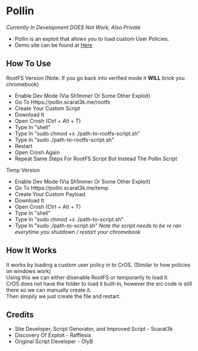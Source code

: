 # Pollin
*Currently In Development DOES Not Work, Also Private*
- Pollin is an exploit that allows you to load custom User Policies.
- Demo site can be found at [Here](https://pollin.scarat3k.me)

## How To Use
RootFS Version (Note: If you go back into verified mode it **WILL** brick you chromebook)
- Enable Dev Mode (Via Sh1mmer Or Some Other Exploit)
- Go To Https://pollin.scarat3k.me/rootfs
- Create Your Custom Script
- Download It
- Open Crosh (Ctrl + Alt + T)
- Type In "shell"
- Type In "sudo chmod +x ./path-to-rootfs-script.sh"
- Type In "sudo ./path-to-rootfs-script.sh"
- Restart
- Open Crosh Again
- Repeat Same Steps For RootFS Script But Instead The Pollin Script

  
Temp Version
- Enable Dev Mode (Via Sh1mmer Or Some Other Exploit)
- Go To Https://pollin.scarat3k.me/temp
- Create Your Custom Payload
- Download It
- Open Crosh (Ctrl + Alt + T)
- Type In "shell"
- Type In "sudo chmod +x ./path-to-script.sh"
- Type In "sudo ./path-to-script.sh"
*Note the script needs to be re ran everytime you shutdown / restart your chromebook*

## How It Works
It works by loading a custom user policy in to CrOS. (Similar to how policies on windows work)\
Using this we can either disenable RootFS or temporarily to load it.\
CrOS does not have the folder to load it built-in, however the src code is still there so we can manually create it.\
Then simpily we just create the file and restart.

## Credits
- Site Developer, Script Genorator, and Improved Script - Scarat3k
- Discovery Of Exploit - Rafflesia
- Original Script Developer - OlyB
